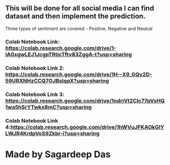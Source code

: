 ## This will be done for all social media I can find dataset and then implement the prediction.

Three types of sentiment are covered - Positive, Negative and Neutral

### Colab Notebook Link: https://colab.research.google.com/drive/1-IA0xgwLEJ1JcgpTRtjcTftv83ZggA-t?usp=sharing

### Colab Notebook Link 2: https://colab.research.google.com/drive/1H--X9_GQy2D-59URXNHzCCQ7OJBsIqpX?usp=sharing

### Colab Notebook Link 3: https://colab.research.google.com/drive/1ndrjVt2CIc77pVsHQ1wa5hSrYTwkx8mC?usp=sharing

### Colab Notebook Link 4:https://colab.research.google.com/drive/1hWVuJFKAOkGlYLWJR4KrdpVoS9Zkbr-i?usp=sharing
# Made by Sagardeep Das
